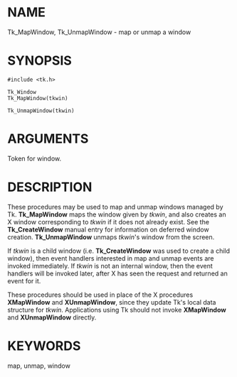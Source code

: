 # NAME

Tk_MapWindow, Tk_UnmapWindow - map or unmap a window

# SYNOPSIS

    #include <tk.h>

    Tk_Window
    Tk_MapWindow(tkwin)

    Tk_UnmapWindow(tkwin)

# ARGUMENTS

Token for window.

# DESCRIPTION

These procedures may be used to map and unmap windows managed by Tk.
**Tk_MapWindow** maps the window given by *tkwin*, and also creates an X
window corresponding to *tkwin* if it does not already exist. See the
**Tk_CreateWindow** manual entry for information on deferred window
creation. **Tk_UnmapWindow** unmaps *tkwin*\'s window from the screen.

If *tkwin* is a child window (i.e. **Tk_CreateWindow** was used to
create a child window), then event handlers interested in map and unmap
events are invoked immediately. If *tkwin* is not an internal window,
then the event handlers will be invoked later, after X has seen the
request and returned an event for it.

These procedures should be used in place of the X procedures
**XMapWindow** and **XUnmapWindow**, since they update Tk\'s local data
structure for *tkwin*. Applications using Tk should not invoke
**XMapWindow** and **XUnmapWindow** directly.

# KEYWORDS

map, unmap, window
